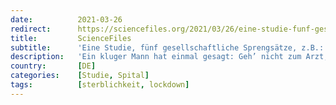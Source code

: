 ```yaml
---
date:          2021-03-26
redirect:      https://sciencefiles.org/2021/03/26/eine-studie-funf-gesellschaftliche-sprengsatze-z-b-krankenhausaufenthalt-organtransplantation-erhohen-covid-19-sterberisiko-erheblich/
title:         ScienceFiles
subtitle:      'Eine Studie, fünf gesellschaftliche Sprengsätze, z.B.: Krankenhausaufenthalt, Organtransplantation erhöhen COVID-19-Sterberisiko erheblich'
description:   'Ein kluger Mann hat einmal gesagt: Geh’ nicht zum Arzt, dort wirst Du nur krank... Für viele, die schwer an COVID-19 erkrankt sind und die daran gestorben sind, trifft diese Feststellung zu, denn sie haben sich erst im Krankenhaus infiziert mit SARS-CoV-2 infiziert. Das ist ein Ergebnis einer Studie von Public Health Scotland, an der…'
country:       [DE]
categories:    [Studie, Spital]
tags:          [sterblichkeit, lockdown]
---
```

